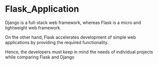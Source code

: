 # Flask_Application

Django is a full-stack web framework, whereas Flask is a micro and lightweight web framework. 

On the other hand, Flask accelerates development of simple web applications by providing the required functionality. 

Hence, the developers must keep in mind the needs of individual projects while comparing Flask and Django
